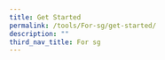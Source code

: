 ```yaml
---
title: Get Started
permalink: /tools/For-sg/get-started/
description: ""
third_nav_title: For sg
---
```


